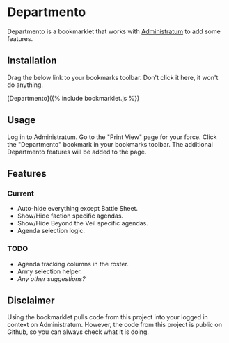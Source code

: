 ---
---
# Departmento

Departmento is a bookmarklet that works with [Administratum](https://www.administratum.net)
to add some features.

## Installation

Drag the below link to your bookmarks toolbar. Don't click it here, it won't do anything.

[Departmento]({% include bookmarklet.js %})

## Usage

Log in to Administratum. Go to the "Print View" page for your force. Click the "Departmento"
bookmark in your bookmarks toolbar. The additional Departmento features will be added to 
the page.

## Features

### Current

* Auto-hide everything except Battle Sheet.
* Show/Hide faction specific agendas.
* Show/Hide Beyond the Veil specific agendas.
* Agenda selection logic.

### TODO

* Agenda tracking columns in the roster.
* Army selection helper.
* _Any other suggestions?_

## Disclaimer

Using the bookmarklet pulls code from this project into your logged in context on
Administratum. However, the code from this project is public on Github, so you
can always check what it is doing.